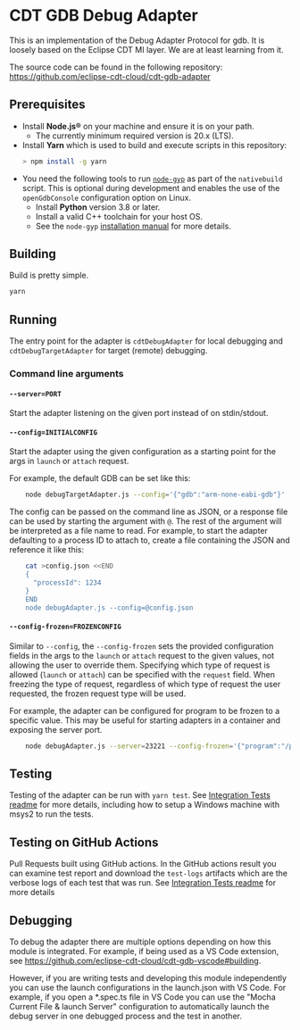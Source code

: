 # CDT GDB Debug Adapter

This is an implementation of the Debug Adapter Protocol for gdb.
It is loosely based on the Eclipse CDT MI layer.
We are at least learning from it.

The source code can be found in the following repository: https://github.com/eclipse-cdt-cloud/cdt-gdb-adapter

## Prerequisites

- Install **Node.js®** on your machine and ensure it is on your path.
    - The currently minimum required version is 20.x (LTS).
- Install **Yarn** which is used to build and execute scripts in this repository:
    ```sh
    > npm install -g yarn
    ```
- You need the following tools to run [`node-gyp`](https://github.com/nodejs/node-gyp)
  as part of the `nativebuild` script. This is optional during development and enables
  the use of the `openGdbConsole` configuration option on Linux.
    - Install **Python** version 3.8 or later.
    - Install a valid C++ toolchain for your host OS.
    - See the `node-gyp`
      [installation manual](https://github.com/nodejs/node-gyp?tab=readme-ov-file#installation)
      for more details.

## Building

Build is pretty simple.

```sh
yarn
```

## Running

The entry point for the adapter is `cdtDebugAdapter` for local debugging
and `cdtDebugTargetAdapter` for target (remote) debugging.

### Command line arguments

#### `--server=PORT`

Start the adapter listening on the given port instead of on stdin/stdout.

#### `--config=INITIALCONFIG`

Start the adapter using the given configuration as a starting point for the args in `launch` or `attach` request.

For example, the default GDB can be set like this:

```sh
    node debugTargetAdapter.js --config='{"gdb":"arm-none-eabi-gdb"}'
```

The config can be passed on the command line as JSON, or a response file can be used by starting the argument with `@`.
The rest of the argument will be interpreted as a file name to read.
For example, to start the adapter defaulting to a process ID to attach to, create a file containing the JSON and reference it like this:

```sh
    cat >config.json <<END
    {
      "processId": 1234
    }
    END
    node debugAdapter.js --config=@config.json

```

#### `--config-frozen=FROZENCONFIG`

Similar to `--config`, the `--config-frozen` sets the provided configuration fields in the args to the `launch` or `attach` request to the given values, not allowing the user to override them.
Specifying which type of request is allowed (`launch` or `attach`) can be specified with the `request` field.
When freezing the type of request, regardless of which type of request the user requested, the frozen request type will be used.

For example, the adapter can be configured for program to be frozen to a specific value.
This may be useful for starting adapters in a container and exposing the server port.

```sh
    node debugAdapter.js --server=23221 --config-frozen='{"program":"/path/to/my.elf"}'
```

## Testing

Testing of the adapter can be run with `yarn test`. See [Integration Tests readme](https://github.com/eclipse-cdt-cloud/cdt-gdb-adapter/blob/main/src/integration-tests/README.md)
for more details, including how to setup a Windows machine with msys2 to run the tests.

## Testing on GitHub Actions

Pull Requests built using GitHub actions.
In the GitHub actions result you can examine test report and download the `test-logs` artifacts which are the verbose logs of each test that was run.
See [Integration Tests readme](https://github.com/eclipse-cdt-cloud/cdt-gdb-adapter/blob/main/src/integration-tests/README.md) for more details

## Debugging

To debug the adapter there are multiple options depending on how this module is integrated. For example,
if being used as a VS Code extension, see https://github.com/eclipse-cdt-cloud/cdt-gdb-vscode#building.

However, if you are writing tests and developing this module independently you can use the launch
configurations in the launch.json with VS Code. For example, if you open a \*.spec.ts file in VS Code
you can use the "Mocha Current File & launch Server" configuration to automatically launch the debug
server in one debugged process and the test in another.
